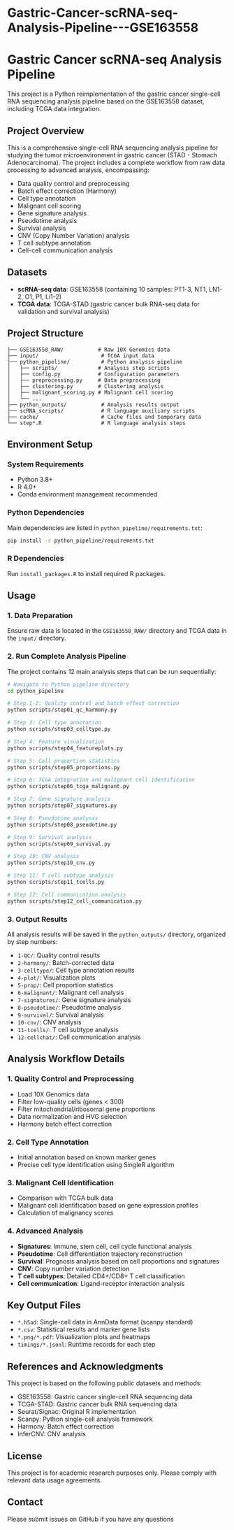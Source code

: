 # Gastric-Cancer-scRNA-seq-Analysis-Pipeline---GSE163558

# Gastric Cancer scRNA-seq Analysis Pipeline

This project is a Python reimplementation of the gastric cancer single-cell RNA sequencing analysis pipeline based on the GSE163558 dataset, including TCGA data integration.

## Project Overview

This is a comprehensive single-cell RNA sequencing analysis pipeline for studying the tumor microenvironment in gastric cancer (STAD - Stomach Adenocarcinoma). The project includes a complete workflow from raw data processing to advanced analysis, encompassing:

- Data quality control and preprocessing
- Batch effect correction (Harmony)
- Cell type annotation
- Malignant cell scoring
- Gene signature analysis
- Pseudotime analysis
- Survival analysis
- CNV (Copy Number Variation) analysis
- T cell subtype annotation
- Cell-cell communication analysis

## Datasets

- **scRNA-seq data**: GSE163558 (containing 10 samples: PT1-3, NT1, LN1-2, O1, P1, Li1-2)
- **TCGA data**: TCGA-STAD (gastric cancer bulk RNA-seq data for validation and survival analysis)

## Project Structure

```
├── GSE163558_RAW/           # Raw 10X Genomics data
├── input/                    # TCGA input data
├── python_pipeline/          # Python analysis pipeline
│   ├── scripts/             # Analysis step scripts
│   ├── config.py            # Configuration parameters
│   ├── preprocessing.py     # Data preprocessing
│   ├── clustering.py        # Clustering analysis
│   ├── malignant_scoring.py # Malignant cell scoring
│   └── ...
├── python_outputs/           # Analysis results output
├── scRNA_scripts/            # R language auxiliary scripts
├── cache/                    # Cache files and temporary data
└── step*.R                   # R language analysis steps
```

## Environment Setup

### System Requirements

- Python 3.8+
- R 4.0+
- Conda environment management recommended

### Python Dependencies

Main dependencies are listed in `python_pipeline/requirements.txt`:

```bash
pip install -r python_pipeline/requirements.txt
```

### R Dependencies

Run `install_packages.R` to install required R packages.

## Usage

### 1. Data Preparation

Ensure raw data is located in the `GSE163558_RAW/` directory and TCGA data in the `input/` directory.

### 2. Run Complete Analysis Pipeline

The project contains 12 main analysis steps that can be run sequentially:

```bash
# Navigate to Python pipeline directory
cd python_pipeline

# Step 1-2: Quality control and batch effect correction
python scripts/step01_qc_harmony.py

# Step 3: Cell type annotation
python scripts/step03_celltype.py

# Step 4: Feature visualization
python scripts/step04_featureplots.py

# Step 5: Cell proportion statistics
python scripts/step05_proportions.py

# Step 6: TCGA integration and malignant cell identification
python scripts/step06_tcga_malignant.py

# Step 7: Gene signature analysis
python scripts/step07_signatures.py

# Step 8: Pseudotime analysis
python scripts/step08_pseudotime.py

# Step 9: Survival analysis
python scripts/step09_survival.py

# Step 10: CNV analysis
python scripts/step10_cnv.py

# Step 11: T cell subtype analysis
python scripts/step11_tcells.py

# Step 12: Cell communication analysis
python scripts/step12_cell_communication.py
```

### 3. Output Results

All analysis results will be saved in the `python_outputs/` directory, organized by step numbers:

- `1-QC/`: Quality control results
- `2-harmony/`: Batch-corrected data
- `3-celltype/`: Cell type annotation results
- `4-plot/`: Visualization plots
- `5-prop/`: Cell proportion statistics
- `6-malignant/`: Malignant cell analysis
- `7-signatures/`: Gene signature analysis
- `8-pseudotime/`: Pseudotime analysis
- `9-survival/`: Survival analysis
- `10-cnv/`: CNV analysis
- `11-tcells/`: T cell subtype analysis
- `12-cellchat/`: Cell communication analysis

## Analysis Workflow Details

### 1. Quality Control and Preprocessing
- Load 10X Genomics data
- Filter low-quality cells (genes < 300)
- Filter mitochondrial/ribosomal gene proportions
- Data normalization and HVG selection
- Harmony batch effect correction

### 2. Cell Type Annotation
- Initial annotation based on known marker genes
- Precise cell type identification using SingleR algorithm

### 3. Malignant Cell Identification
- Comparison with TCGA bulk data
- Malignant cell identification based on gene expression profiles
- Calculation of malignancy scores

### 4. Advanced Analysis
- **Signatures**: Immune, stem cell, cell cycle functional analysis
- **Pseudotime**: Cell differentiation trajectory reconstruction
- **Survival**: Prognosis analysis based on cell proportions and signatures
- **CNV**: Copy number variation detection
- **T cell subtypes**: Detailed CD4+/CD8+ T cell classification
- **Cell communication**: Ligand-receptor interaction analysis

## Key Output Files

- `*.h5ad`: Single-cell data in AnnData format (scanpy standard)
- `*.csv`: Statistical results and marker gene lists
- `*.png/*.pdf`: Visualization plots and heatmaps
- `timings/*.jsonl`: Runtime records for each step

## References and Acknowledgments

This project is based on the following public datasets and methods:

- GSE163558: Gastric cancer single-cell RNA sequencing data
- TCGA-STAD: Gastric cancer bulk RNA sequencing data
- Seurat/Signac: Original R implementation
- Scanpy: Python single-cell analysis framework
- Harmony: Batch effect correction
- InferCNV: CNV analysis

## License

This project is for academic research purposes only. Please comply with relevant data usage agreements.

## Contact

Please submit issues on GitHub if you have any questions
